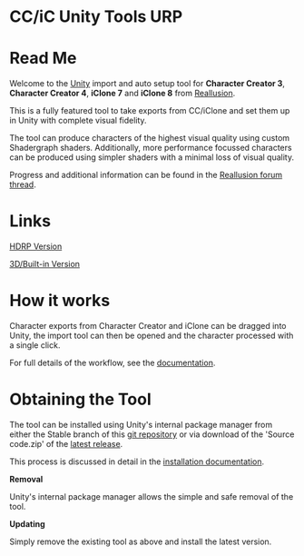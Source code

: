 # CC/iC Unity Tools URP

Read Me
=======

Welcome to the [Unity](https://www.unity.com/) import and auto setup tool for **Character Creator 3**, **Character Creator 4**, **iClone 7** and **iClone 8** from [Reallusion](https://www.reallusion.com/).

This is a fully featured tool to take exports from CC/iClone and set them up in Unity with complete visual fidelity.

The tool can produce characters of the highest visual quality using custom Shadergraph shaders.
Additionally, more performance focussed characters can be produced using simpler shaders with a minimal loss of visual quality.

Progress and additional information can be found in the [Reallusion forum thread](https://forum.reallusion.com/488356/Unity-Auto-Setup).

Links
=====
[HDRP Version](https://github.com/soupday/cc3_unity_tools_HDRP)

[3D/Built-in Version](https://github.com/soupday/cc3_unity_tools_3D)

How it works
============

Character exports from Character Creator and iClone can be dragged into Unity, the import tool can then be opened and the character processed with a single click.

For full details of the workflow, see the [documentation](https://soupday.github.io/cc3_unity_tools/).


Obtaining the Tool
==================

The tool can be installed using Unity's internal package manager from either the Stable branch of this [git repository](https://github.com/soupday/cc3_unity_tools_HDRP) or via download of the 'Source code.zip' of the [latest release](https://github.com/soupday/cc3_unity_tools_HDRP/releases).

This process is discussed in detail in the [installation documentation](https://soupday.github.io/cc3_unity_tools/installation.html).

**Removal**

Unity's internal package manager allows the simple and safe removal of the tool.


**Updating**

Simply remove the existing tool as above and install the latest version.

